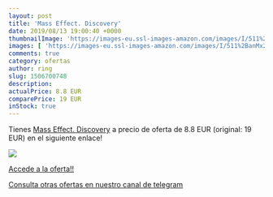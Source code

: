 ```yaml
---
layout: post
title: 'Mass Effect. Discovery'
date: 2019/08/13 19:00:40 +0000
thumbnailImage: 'https://images-eu.ssl-images-amazon.com/images/I/511%2BanMx27L._SL200_.jpg'
images: [ 'https://images-eu.ssl-images-amazon.com/images/I/511%2BanMx27L._SL200_.jpg' ]
comments: true
category: ofertas
author: ring
slug: 1506700748
description:
actualPrice: 8.8 EUR
comparePrice: 19 EUR
inStock: true
---
```


Tienes [Mass Effect. Discovery](https://www.amazon.com/dp/1506700748/?tag=redken08-20) a precio de oferta de 8.8 EUR (original: 19 EUR) en el siguiente enlace!

[![](https://images-eu.ssl-images-amazon.com/images/I/511%2BanMx27L._SL200_.jpg)](https://www.amazon.com/dp/1506700748/?tag=redken08-20)

[Accede a la oferta!!](https://www.amazon.com/dp/1506700748/?tag=redken08-20)

[Consulta otras ofertas en nuestro canal de telegram](https://t.me/s/ofertas25)
